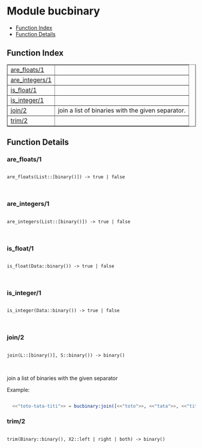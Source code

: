 

# Module bucbinary #
* [Function Index](#index)
* [Function Details](#functions)

<a name="index"></a>

## Function Index ##


<table width="100%" border="1" cellspacing="0" cellpadding="2" summary="function index"><tr><td valign="top"><a href="#are_floats-1">are_floats/1</a></td><td></td></tr><tr><td valign="top"><a href="#are_integers-1">are_integers/1</a></td><td></td></tr><tr><td valign="top"><a href="#is_float-1">is_float/1</a></td><td></td></tr><tr><td valign="top"><a href="#is_integer-1">is_integer/1</a></td><td></td></tr><tr><td valign="top"><a href="#join-2">join/2</a></td><td>
join a list of binaries with the given separator.</td></tr><tr><td valign="top"><a href="#trim-2">trim/2</a></td><td></td></tr></table>


<a name="functions"></a>

## Function Details ##

<a name="are_floats-1"></a>

### are_floats/1 ###

<pre><code>
are_floats(List::[binary()]) -&gt; true | false
</code></pre>
<br />

<a name="are_integers-1"></a>

### are_integers/1 ###

<pre><code>
are_integers(List::[binary()]) -&gt; true | false
</code></pre>
<br />

<a name="is_float-1"></a>

### is_float/1 ###

<pre><code>
is_float(Data::binary()) -&gt; true | false
</code></pre>
<br />

<a name="is_integer-1"></a>

### is_integer/1 ###

<pre><code>
is_integer(Data::binary()) -&gt; true | false
</code></pre>
<br />

<a name="join-2"></a>

### join/2 ###

<pre><code>
join(L::[binary()], S::binary()) -&gt; binary()
</code></pre>
<br />

join a list of binaries with the given separator

Example:

```erlang

  <<"toto-tata-titi">> = bucbinary:join([<<"toto">>, <<"tata">>, <<"titi">>], <<"-">>).
```

<a name="trim-2"></a>

### trim/2 ###

<pre><code>
trim(Binary::binary(), X2::left | right | both) -&gt; binary()
</code></pre>
<br />


